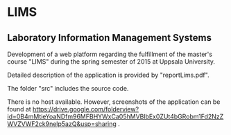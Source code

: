 # LIMS

## Laboratory Information Management Systems

Development of a web platform regarding the fulfillment of the master's course 
"LIMS" during the spring semester of 2015 at Uppsala University.

Detailed description of the application is provided by "reportLims.pdf".

The folder "src" includes the source code.

There is no host available. However, screenshots of the application can be found at
https://drive.google.com/folderview?id=0B4mMtieYoaNDfm96MFBHYWxCa05hMVBlbEx0ZUt4bGRobm1Fd2NzZWVZVWF2ck9nelp5azQ&usp=sharing .

